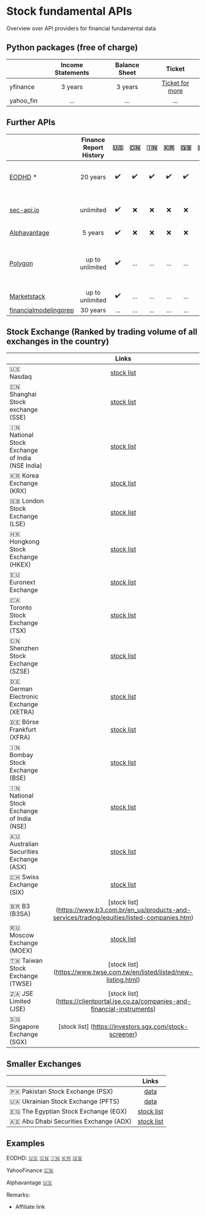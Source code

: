# Stock fundamental APIs
Overview over API providers for financial fundamental data

## Python packages (free of charge)
|              | Income Statements | Balance Sheet | Ticket |
| :---         |     :---:      |     :---:     | :---: |
| yfinance     | 3 years     | 3 years      |  [Ticket for more](https://github.com/ranaroussi/yfinance/issues/1747) |
| yahoo_fin     | ...       |   ...     | ...  |



## Further APIs
|              | Finance Report History | :us: | :cn: | :india: | :kr: | :uk: | :hong_kong: | :eu: | :canada: | :jp: | Costs |
| :---         |     :---:       | :---: |  :---: |  :---: |  :---: |  :---: |  :---: |  :---: |  :---: |  :---: |  :---: |
| [EODHD](https://eodhd.com/r/?ref=SS55HCO7) *     | 20 years     | ✔️ | ✔️ | ✔️ | ✔️ |  ✔️ |  :x: | ✔️ | ✔️ | ✔️ | 50 EUR / month (fundamentals only) |
| [sec-api.io](https://sec-api.io)     | unlimited |    ✔️  | :x: | :x: | :x: | :x: |  :x: | :x: | :x: | :x: | after 100 free calls, 49 USD - 55 USD / month |
| [Alphavantage](https://alphavantage.co)     | 5 years    | ✔️ | :x: | :x: | :x: |  :x: | :x:  | :x: |  :x: | ... | free |
| [Polygon](https://polygon.io)     | up to unlimited  | ✔️ | ... | ... | ... | ... | ...  | ... |  ... | ... | 2 years free, 5 years 29 USD, 10 years 79 USD, unlimited 199 USD |
| [Marketstack](https://marketstack.com/product)     | up to unlimited  | ✔️ | ... | ... | ... | ... | ...  | ... |  ... | ... | ... |
| [financialmodelingprep](https://site.financialmodelingprep.com/developer/docs/pricing)     | 30 years  | ... | ... | ... | ... | ... | ...  | ... |  ... | ... | ... |




## Stock Exchange (Ranked by trading volume of all exchanges in the country)
|              | Links |
| :---         |     :---:      |
| :us: Nasdaq | [stock list](https://www.nasdaq.com/market-activity/stocks/screener) |
| :cn: Shanghai Stock exchange (SSE) | [stock list](https://english.sse.com.cn/markets/equities/overview) |
| :india: National Stock Exchange of India (NSE India)| [stock list](https://www.nseindia.com/market-data/live-equity-market) |
| :kr: Korea Exchange (KRX) | [stock list](http://data.krx.co.kr/contents/MDC/MDI/mdiLoader/index.cmd?menuId=MDC0301) |
| :uk: London Stock Exchange (LSE) | [stock list](https://www.londonstockexchange.com/live-markets/market-data-dashboard/price-explorer) |
| :hong_kong: Hongkong Stock Exchange (HKEX) | [stock list](https://www.hkex.com.hk/Market-Data/Securities-Prices/Equities?sc_lang=en) |
| :eu: Euronext Exchange | [stock list](https://live.euronext.com/en/products/equities/list#) |
| 🇨🇦 Toronto Stock Exchange (TSX) | [stock list](https://www.tsx.com/listings/listing-with-us/listed-company-directory) |
| 🇨🇳 Shenzhen Stock Exchange (SZSE) | [stock list](https://www.szse.cn/English/siteMarketData/siteMarketDatas/stocks/index.html) |
| 🇩🇪 German Electronic Exchange (XETRA) | [stock list](https://www.xetra.com/xetra-en/instruments/shares/list-of-tradable-shares) |
| 🇩🇪 Börse Frankfurt (XFRA)| [stock list](https://www.boerse-frankfurt.de/aktien/suche) |
| 🇮🇳 Bombay Stock Exchange (BSE) | [stock list](https://www.bseindia.com/eqstreamer/StreamerMarketwatch.html?flag=1) |
| 🇮🇳 National Stock Exchange of India (NSE) | [stock list](https://www.nseindia.com/market-data/live-equity-market) |
| 🇦🇺 Australian Securities Exchange (ASX) | [stock list](https://www.asx.com.au/markets/trade-our-cash-market/directory) |
| 🇨🇭 Swiss Exchange (SIX) | [stock list](https://www.six-group.com/en/products-services/the-swiss-stock-exchange/market-data/shares/share-explorer.html) |
| 🇧🇷 B3 (B3SA) | [stock list] (https://www.b3.com.br/en_us/products-and-services/trading/equities/listed-companies.htm) |
| 🇷🇺 Moscow Exchange (MOEX) |[stock list](https://www.moex.com/msn/en-stock-instruments) |
| 🇹🇼 Taiwan Stock Exchange (TWSE) | [stock list] (https://www.twse.com.tw/en/listed/listed/new-listing.html) |
| 🇿🇦 JSE Limited (JSE) | [stock list] (https://clientportal.jse.co.za/companies-and-financial-instruments) |
| 🇸🇬 Singapore Exchange (SGX) | [stock list] (https://investors.sgx.com/stock-screener) |




## Smaller Exchanges
|              | Links |
| :---         |     :---:      |
| 🇵🇰 Pakistan Stock Exchange (PSX)| [data](https://dps.psx.com.pk/historical) |
| 🇺🇦 Ukrainian Stock Exchange (PFTS) | [data](https://pfts.ua/en/1-about-pfts-se/1-listing) |
| 🇪🇬 The Egyptian Stock Exchange (EGX) | [stock list](https://www.egx.com.eg/en/ListedStocks.aspx) |
| 🇦🇪 Abu Dhabi Securities Exchange (ADX)| [stock list](https://www.adx.ae/english/Pages/marketwatch.aspx?isdlg=1) |



## Examples
EODHD: [:us:](https://eodhd.com/financial-summary/AAPL.US) [:cn:](https://eodhd.com/financial-summary/600000.SHG) [:india:](https://eodhd.com/financial-summary/TATASTEEL.NSE) [:kr:](https://eodhd.com/financial-summary/005930.KO) [:uk:](https://eodhd.com/financial-summary/SHEL.LSE)

YahooFinance [:cn:](https://finance.yahoo.com/quote/600000.SS)

Alphavantage [:us:](https://www.alphavantage.co/query?function=INCOME_STATEMENT&symbol=AAPL&apikey=YOURKEY) 

Remarks:
* Affiliate link
